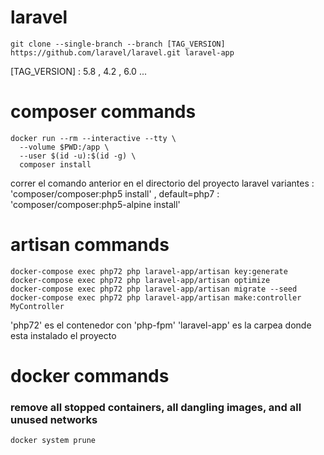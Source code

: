 
# laravel
```
git clone --single-branch --branch [TAG_VERSION] https://github.com/laravel/laravel.git laravel-app
```

[TAG_VERSION] : 5.8 , 4.2 , 6.0 ...

# composer commands
```
docker run --rm --interactive --tty \
  --volume $PWD:/app \
  --user $(id -u):$(id -g) \
  composer install
```

correr el comando anterior en el directorio del proyecto laravel
variantes : 'composer/composer:php5 install' , default=php7
          : 'composer/composer:php5-alpine install'

# artisan commands
```
docker-compose exec php72 php laravel-app/artisan key:generate
docker-compose exec php72 php laravel-app/artisan optimize
docker-compose exec php72 php laravel-app/artisan migrate --seed
docker-compose exec php72 php laravel-app/artisan make:controller MyController
```

'php72' es el contenedor con 'php-fpm'
'laravel-app' es la carpea donde esta instalado el proyecto

# docker commands

### remove all stopped containers, all dangling images, and all unused networks
```
docker system prune
```

